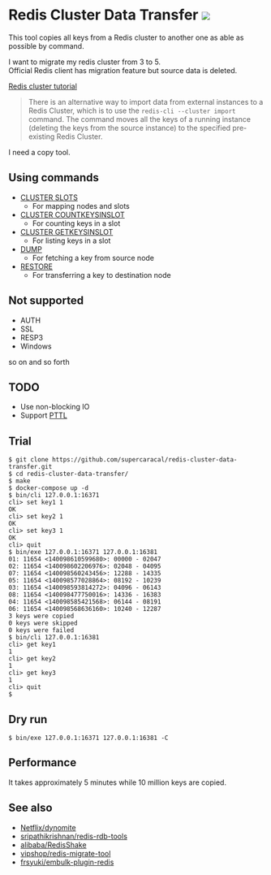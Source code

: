 Redis Cluster Data Transfer ![](https://github.com/supercaracal/redis-cluster-data-transfer/workflows/Test/badge.svg?branch=master)
=================================

This tool copies all keys from a Redis cluster to another one as able as possible by command.

I want to migrate my redis cluster from 3 to 5.  
Official Redis client has migration feature but source data is deleted.  

[Redis cluster tutorial](https://redis.io/topics/cluster-tutorial)

> There is an alternative way to import data from external instances to a Redis Cluster, which is to use the `redis-cli --cluster import` command.
> The command moves all the keys of a running instance (deleting the keys from the source instance) to the specified pre-existing Redis Cluster.

I need a copy tool.

## Using commands

* [CLUSTER SLOTS](https://redis.io/commands/cluster-slots)
  * For mapping nodes and slots
* [CLUSTER COUNTKEYSINSLOT](https://redis.io/commands/cluster-countkeysinslot)
  * For counting keys in a slot
* [CLUSTER GETKEYSINSLOT](https://redis.io/commands/cluster-getkeysinslot)
  * For listing keys in a slot
* [DUMP](https://redis.io/commands/dump)
  * For fetching a key from source node
* [RESTORE](https://redis.io/commands/restore)
  * For transferring a key to destination node

## Not supported
* AUTH
* SSL
* RESP3
* Windows

so on and so forth

## TODO
* Use non-blocking IO
* Support [PTTL](https://redis.io/commands/pttl)

## Trial

```
$ git clone https://github.com/supercaracal/redis-cluster-data-transfer.git
$ cd redis-cluster-data-transfer/
$ make
$ docker-compose up -d
$ bin/cli 127.0.0.1:16371
cli> set key1 1
OK
cli> set key2 1
OK
cli> set key3 1
OK
cli> quit
$ bin/exe 127.0.0.1:16371 127.0.0.1:16381
01: 11654 <140098610599680>: 00000 - 02047
02: 11654 <140098602206976>: 02048 - 04095
07: 11654 <140098560243456>: 12288 - 14335
05: 11654 <140098577028864>: 08192 - 10239
03: 11654 <140098593814272>: 04096 - 06143
08: 11654 <140098477750016>: 14336 - 16383
04: 11654 <140098585421568>: 06144 - 08191
06: 11654 <140098568636160>: 10240 - 12287
3 keys were copied
0 keys were skipped
0 keys were failed
$ bin/cli 127.0.0.1:16381
cli> get key1
1
cli> get key2
1
cli> get key3
1
cli> quit
$
```

## Dry run

```
$ bin/exe 127.0.0.1:16371 127.0.0.1:16381 -C
```

## Performance
It takes approximately 5 minutes while 10 million keys are copied.

## See also
* [Netflix/dynomite](https://github.com/Netflix/dynomite)
* [sripathikrishnan/redis-rdb-tools](https://github.com/sripathikrishnan/redis-rdb-tools)
* [alibaba/RedisShake](https://github.com/alibaba/RedisShake)
* [vipshop/redis-migrate-tool](https://github.com/vipshop/redis-migrate-tool)
* [frsyuki/embulk-plugin-redis](https://github.com/frsyuki/embulk-plugin-redis)
